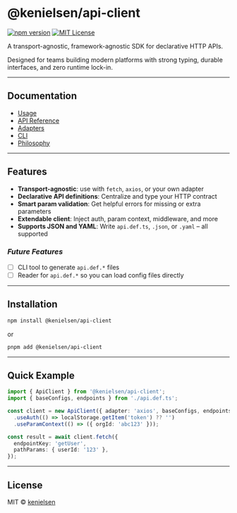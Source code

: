 # @kenielsen/api-client

[![npm version](https://badge.fury.io/js/%40kenielsen%2Fapi-client.svg)](https://www.npmjs.com/package/@kenielsen/api-client)
[![MIT License](https://img.shields.io/badge/license-MIT-blue.svg)](./LICENSE)

A transport-agnostic, framework-agnostic SDK for declarative HTTP APIs.

Designed for teams building modern platforms with strong typing, durable interfaces, and zero runtime lock-in.

---

## Documentation
- [Usage](docs/Usage.md)
- [API Reference](docs/Api.md)
- [Adapters](docs/Adapters.md)
- [CLI](docs/CLI.md)
- [Philosophy](docs/Philosophy.md)

---

## Features
- **Transport-agnostic**: use with `fetch`, `axios`, or your own adapter
- **Declarative API definitions**: Centralize and type your HTTP contract
- **Smart param validation**: Get helpful errors for missing or extra parameters
- **Extendable client**: Inject auth, param context, middleware, and more
- **Supports JSON and YAML**: Write `api.def.ts`, `.json`, or `.yaml` – all supported

### *Future Features*
- [ ] CLI tool to generate `api.def.*` files
- [ ] Reader for `api.def.*` so you can load config files directly

---

## Installation
```bash
npm install @kenielsen/api-client
```

or

```bash
pnpm add @kenielsen/api-client
```

---

## Quick Example
```ts
import { ApiClient } from '@kenielsen/api-client';
import { baseConfigs, endpoints } from './api.def.ts';

const client = new ApiClient({ adapter: 'axios', baseConfigs, endpoints })
  .useAuth(() => localStorage.getItem('token') ?? '')
  .useParamContext(() => ({ orgId: 'abc123' }));

const result = await client.fetch({
  endpointKey: 'getUser',
  pathParams: { userId: '123' },
});
```

---

## License
MIT &copy; [kenielsen](https://github.com/kenielsen)
